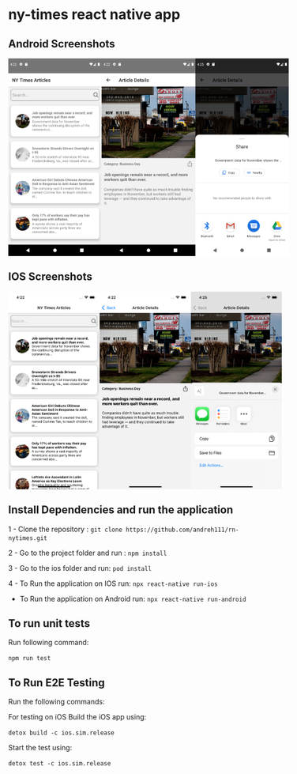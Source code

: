 # ny-times react native app

## Android Screenshots
<div style="display:flex;flex-direction:row">
    <img style="width:200px;height:400px;margin:10" src="https://github.com/andreh111/rn-nytimes/blob/master/demos/android/Screenshot_1641309756.png?raw=true"/>
    <img style="width:200px;height:400px;margin:10" src="https://github.com/andreh111/rn-nytimes/blob/master/demos/android/Screenshot_1641309772.png?raw=true"/>
    <img style="width:200px;height:400px;margin:10" src="https://github.com/andreh111/rn-nytimes/blob/master/demos/android/Screenshot_1641309918.png?raw=true"/>
</div>

## IOS Screenshots

<div style="display:flex;flex-direction:row">
    <img style="width:200px;height:400px;margin:10" src="https://github.com/andreh111/rn-nytimes/blob/master/demos/ios/Simulator%20Screen%20Shot%20-%20iPhone%2013%20-%202022-01-04%20at%2016.22.43.png?raw=true"/>
    <img style="width:200px;height:400px;margin:10" src="https://github.com/andreh111/rn-nytimes/blob/master/demos/ios/Simulator%20Screen%20Shot%20-%20iPhone%2013%20-%202022-01-04%20at%2016.22.47.png?raw=true"/>
    <img style="width:200px;height:400px;margin:10" src="https://github.com/andreh111/rn-nytimes/blob/master/demos/ios/Simulator%20Screen%20Shot%20-%20iPhone%2013%20-%202022-01-04%20at%2016.25.01.png?raw=true"/>
</div>





## Install Dependencies and run the application

1 - Clone the repository : `git clone https://github.com/andreh111/rn-nytimes.git`

2 - Go to the project folder and run : `npm install`

3 - Go to the ios folder and run: `pod install`

4 - To Run the application on IOS run: `npx react-native run-ios`
  - To Run the application on Android run: `npx react-native run-android`


## To run unit tests

Run following command:

`npm run test`


## To Run E2E Testing

Run the following commands: 


For testing on iOS
Build the iOS app using:

`detox build -c ios.sim.release`

Start the test using:

`detox test -c ios.sim.release`